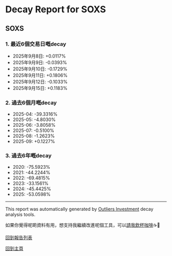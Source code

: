 # Decay Report for SOXS

## SOXS

### 1. 最近6個交易日嘅decay

- 2025年9月8日: +0.0117%
- 2025年9月9日: -0.0393%
- 2025年9月10日: -0.1729%
- 2025年9月11日: +0.1806%
- 2025年9月12日: -0.1033%
- 2025年9月15日: +0.1183%

### 2. 過去6個月嘅decay

- 2025-04: -39.3316%
- 2025-05: -4.8030%
- 2025-06: -3.8058%
- 2025-07: -0.5100%
- 2025-08: -1.2623%
- 2025-09: +0.1227%

### 3. 過去6年嘅decay

- 2020: -75.5923%
- 2021: -44.2244%
- 2022: -69.4815%
- 2023: -33.1561%
- 2024: -45.4425%
- 2025: -53.0598%

------------------------------
This report was automatically generated by [Outliers Investment](https://outliersecon.github.io/Outliers-Investment/) decay analysis tools.

如果你覺得呢啲資料有用，想支持我繼續改進呢個工具，可以[請我飲杯咖啡](https://buymeacoffee.com/outliersecon)☕🙏

[回到報告列表](https://outliersecon.github.io/Outliers-Investment/reports/reports_public)

[回到主頁](https://outliersecon.github.io/Outliers-Investment/)